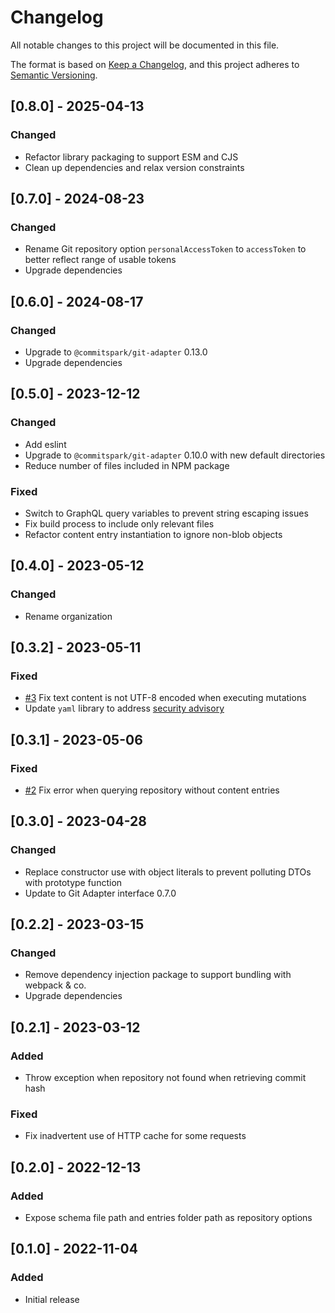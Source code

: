 # Changelog

All notable changes to this project will be documented in this file.

The format is based on [Keep a Changelog](https://keepachangelog.com/en/1.0.0/),
and this project adheres to [Semantic Versioning](https://semver.org/spec/v2.0.0.html).

## [0.8.0] - 2025-04-13

### Changed

- Refactor library packaging to support ESM and CJS
- Clean up dependencies and relax version constraints

## [0.7.0] - 2024-08-23

### Changed

- Rename Git repository option `personalAccessToken` to `accessToken` to better reflect range of usable tokens
- Upgrade dependencies

## [0.6.0] - 2024-08-17

### Changed

- Upgrade to `@commitspark/git-adapter` 0.13.0
- Upgrade dependencies

## [0.5.0] - 2023-12-12

### Changed

- Add eslint
- Upgrade to `@commitspark/git-adapter` 0.10.0 with new default directories
- Reduce number of files included in NPM package

### Fixed

- Switch to GraphQL query variables to prevent string escaping issues
- Fix build process to include only relevant files
- Refactor content entry instantiation to ignore non-blob objects

## [0.4.0] - 2023-05-12

### Changed

- Rename organization

## [0.3.2] - 2023-05-11

### Fixed

- [#3](https://github.com/commitspark/git-adapter-github/issues/3) Fix text content is not UTF-8 encoded when executing
  mutations
- Update `yaml` library to address [security advisory](https://github.com/advisories/GHSA-f9xv-q969-pqx4)

## [0.3.1] - 2023-05-06

### Fixed

- [#2](https://github.com/commitspark/git-adapter-github/issues/2) Fix error when querying repository without content
  entries

## [0.3.0] - 2023-04-28

### Changed

- Replace constructor use with object literals to prevent polluting DTOs with prototype function
- Update to Git Adapter interface 0.7.0

## [0.2.2] - 2023-03-15

### Changed

- Remove dependency injection package to support bundling with webpack & co.
- Upgrade dependencies

## [0.2.1] - 2023-03-12

### Added

- Throw exception when repository not found when retrieving commit hash

### Fixed

- Fix inadvertent use of HTTP cache for some requests

## [0.2.0] - 2022-12-13

### Added

- Expose schema file path and entries folder path as repository options

## [0.1.0] - 2022-11-04

### Added

- Initial release
